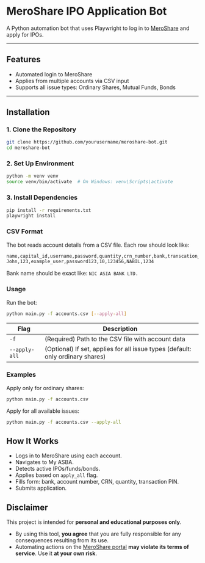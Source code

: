 # MeroShare IPO Application Bot

A Python automation bot that uses Playwright to log in to [MeroShare](https://meroshare.cdsc.com.np) and apply for IPOs.

---

## Features

- Automated login to MeroShare
- Applies from multiple accounts via CSV input
- Supports all issue types: Ordinary Shares, Mutual Funds, Bonds

---

## Installation

### 1. Clone the Repository

```bash
git clone https://github.com/yourusername/meroshare-bot.git
cd meroshare-bot
```

### 2. Set Up Environment
```bash
python -m venv venv
source venv/bin/activate  # On Windows: venv\Scripts\activate
```

### 3. Install Dependencies
```bash
pip install -r requirements.txt
playwright install 
```

### CSV Format
The bot reads account details from a CSV file. Each row should look like:
```bash
name,capital_id,username,password,quantity,crn_number,bank,transcation_pin
John,123,example_user,password123,10,123456,NABIL,1234
```
Bank name should be exact like: `NIC ASIA BANK LTD.`

### Usage
Run the bot:

```bash
python main.py -f accounts.csv [--apply-all]
```

| Flag                     | Description                                                                    |
| ------------------------ | ------------------------------------------------------------------------------ |
| `-f`                     | (Required) Path to the CSV file with account data                              |
| `--apply-all`            | (Optional) If set, applies for all issue types (default: only ordinary shares) |

### Examples
Apply only for ordinary shares:
```bash
python main.py -f accounts.csv
```
Apply for all available issues:
```bash
python main.py -f accounts.csv --apply-all
```


## How It Works

- Logs in to MeroShare using each account.
- Navigates to My ASBA.
- Detects active IPOs/funds/bonds.
- Applies based on `apply_all` flag.
- Fills form: bank, account number, CRN, quantity, transaction PIN.
- Submits application.


## Disclaimer

This project is intended for **personal and educational purposes only**.

- By using this tool, **you agree** that you are fully responsible for any consequences resulting from its use.
- Automating actions on the [MeroShare portal](https://meroshare.cdsc.com.np) **may violate its terms of service**. Use it **at your own risk**.
